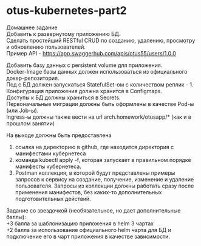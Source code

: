 # otus-kubernetes-part2
Домашнее задание  
Добавить к развернутому приложению БД.  
Сделать простейший RESTful CRUD по созданию, удалению, просмотру и обновлению пользователей.  
Пример API - https://app.swaggerhub.com/apis/otus55/users/1.0.0  
  
Добавить базу данных с persistent volume для приложения.  
Docker-Image базы данных должен использоваться из официального докер-репозитория.  
Под с БД должен запускаться StatefulSet-ом с количеством реплик - 1.  
Конфигурация приложения должна хранится в Configmaps.  
Доступы к БД должны храниться в Secrets.  
Первоначальные миграции должны быть оформлены в качестве Pod-ы (или Job-ы).  
Ingress-ы должны также вести на url arch.homework/otusapp/* (как и в прошлом занятии)  
  
На выходе должны быть предоставлена  
1) ссылка на директорию в github, где находится директория с манифестами кубернетеса  
2) команда kubectl apply -f, которая запускает в правильном порядке манифесты кубернетеса.  
3) Postman коллекция, в которой будут представлены примеры запросов к сервису на создание, получение, изменение и удаление пользователя.   Запросы из коллекции должны работать сразу после применения манифестов, без каких-то дополнительных подготовительных действий.  
  
Задание со звездочкой (необязательное, но дает дополнительные баллы):  
+3 балла за шаблонизацию приложения в helm 3 чартах  
+2 балла за использование официального helm чарта для БД и подключение его в чарт приложения в качестве зависимости.  
